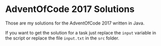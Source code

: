 # AdventOfCode 2017 Solutions
Those are my solutions for the AdventOfCode 2017 written in Java.

If you want to get the solution for a task just replace the `input` variable in the script or replace 
the file `input.txt` in the `src` folder.

